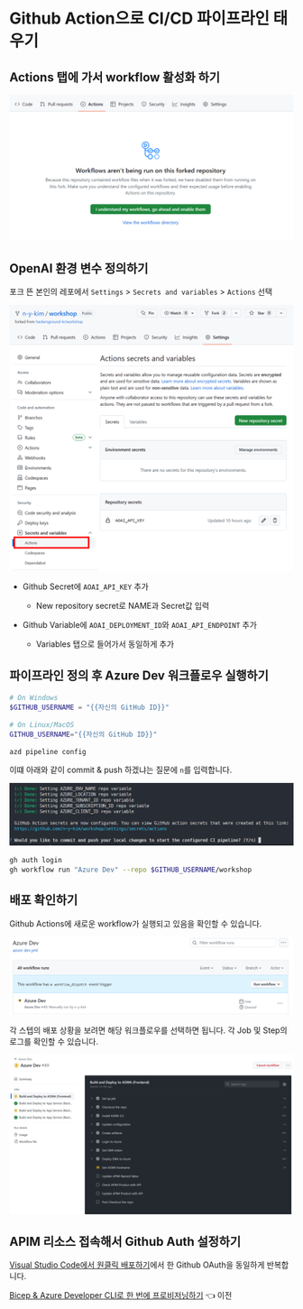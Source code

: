 # Github Action으로 CI/CD 파이프라인 태우기

## Actions 탭에 가서 workflow 활성화 하기
![Action 허용](images/ghaction_allow.png)

## OpenAI 환경 변수 정의하기
포크 뜬 본인의 레포에서 `Settings` > `Secrets and variables` > `Actions` 선택

![Actions secret & variable](images/ghsecretsvars.png)

* Github Secret에 `AOAI_API_KEY` 추가
  * New repository secret로 NAME과 Secret값 입력

* Github Variable에 `AOAI_DEPLOYMENT_ID`와 `AOAI_API_ENDPOINT` 추가
  * Variables 탭으로 들어가서 동일하게 추가

## 파이프라인 정의 후 Azure Dev 워크플로우 실행하기
```powershell
# On Windows
$GITHUB_USERNAME = "{{자신의 GitHub ID}}"
```

```bash
# On Linux/MacOS
GITHUB_USERNAME="{{자신의 GitHub ID}}"
```

```bash
azd pipeline config
```

이떄 아래와 같이 commit & push 하겠냐는 질문에 `n`를 입력합니다.

![azd pipeline 선택](images/azdpipelineconfig.png)


```bash
gh auth login
gh workflow run "Azure Dev" --repo $GITHUB_USERNAME/workshop
```

## 배포 확인하기
Github Actions에 새로운 workflow가 실행되고 있음을 확인할 수 있습니다.

![Github Actions workflow](images/workflow_success.png)

각 스텝의 배포 상황을 보려면 해당 워크플로우를 선택하면 됩니다.
각 Job 및 Step의 로그를 확인할 수 있습니다.

![workflow log](images/workflow_log.png)

## APIM 리소스 접속해서 Github Auth 설정하기
[Visual Studio Code에서 원클릭 배포하기](./03-vscode.md)에서 한 Github OAuth을 동일하게 반복합니다.

[Bicep & Azure Developer CLI로 한 번에 프로비저닝하기](./05-bicep-azd-provision.md) 👈 이전